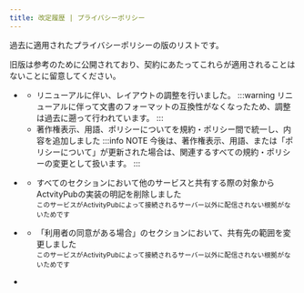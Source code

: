 ```yaml
---
title: 改定履歴 | プライバシーポリシー
---
```

過去に適用されたプライバシーポリシーの版のリストです。

旧版は参考のために公開されており、契約にあたってこれらが適用されることはないことに留意してください。

- [<dateTip :date="1759244400000" fuzzyness="minute" />](./1759244400)
	- リニューアルに伴い、レイアウトの調整を行いました。
		:::warning
		リニューアルに伴って文書のフォーマットの互換性がなくなったため、調整は過去に遡って行われています。
		:::
	- 著作権表示、用語、ポリシーについてを規約・ポリシー間で統一し、内容を追加しました
		:::info NOTE
		今後は、著作権表示、用語、または「ポリシーについて」が更新された場合は、関連するすべての規約・ポリシーの変更として扱います。
		:::

- [<dateTip :date="1693926000000" fuzzyness="minute" />](./1693926000)
	- すべてのセクションにおいて他のサービスと共有する際の対象からActvityPubの実装の明記を削除しました  
		<small>このサービスがActivityPubによって接続されるサーバー以外に配信されない根拠がないためです</small>

- [<dateTip :date="1681398000000" fuzzyness="minute" />](./1681398000)
	- 「利用者の同意がある場合」のセクションにおいて、共有先の範囲を変更しました  
		<small>このサービスがActivityPubによって接続されるサーバー以外に配信されない根拠がないためです</small>

- [<dateTip :date="1679065200000" fuzzyness="minute" />](./1679065200)
